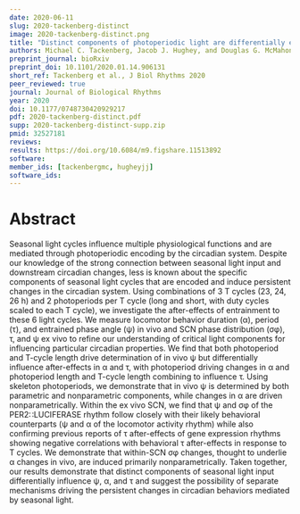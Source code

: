```yaml
---
date: 2020-06-11
slug: 2020-tackenberg-distinct
image: 2020-tackenberg-distinct.png
title: "Distinct components of photoperiodic light are differentially encoded by the mammalian circadian clock"
authors: Michael C. Tackenberg, Jacob J. Hughey, and Douglas G. McMahon
preprint_journal: bioRxiv
preprint_doi: 10.1101/2020.01.14.906131
short_ref: Tackenberg et al., J Biol Rhythms 2020
peer_reviewed: true
journal: Journal of Biological Rhythms
year: 2020
doi: 10.1177/0748730420929217
pdf: 2020-tackenberg-distinct.pdf
supp: 2020-tackenberg-distinct-supp.zip
pmid: 32527181
reviews:
results: https://doi.org/10.6084/m9.figshare.11513892
software: 
member_ids: [tackenbergmc, hugheyjj]
software_ids: 
---
```


# Abstract

Seasonal light cycles influence multiple physiological functions and are mediated through photoperiodic encoding by the circadian system. Despite our knowledge of the strong connection between seasonal light input and downstream circadian changes, less is known about the specific components of seasonal light cycles that are encoded and induce persistent changes in the circadian system. Using combinations of 3 T cycles (23, 24, 26 h) and 2 photoperiods per T cycle (long and short, with duty cycles scaled to each T cycle), we investigate the after-effects of entrainment to these 6 light cycles. We measure locomotor behavior duration (α), period (τ), and entrained phase angle (ψ) in vivo and SCN phase distribution (σφ), τ, and ψ ex vivo to refine our understanding of critical light components for influencing particular circadian properties. We find that both photoperiod and T-cycle length drive determination of in vivo ψ but differentially influence after-effects in α and τ, with photoperiod driving changes in α and photoperiod length and T-cycle length combining to influence τ. Using skeleton photoperiods, we demonstrate that in vivo ψ is determined by both parametric and nonparametric components, while changes in α are driven nonparametrically. Within the ex vivo SCN, we find that ψ and σφ of the PER2∷LUCIFERASE rhythm follow closely with their likely behavioral counterparts (ψ and α of the locomotor activity rhythm) while also confirming previous reports of τ after-effects of gene expression rhythms showing negative correlations with behavioral τ after-effects in response to T cycles. We demonstrate that within-SCN σφ changes, thought to underlie α changes in vivo, are induced primarily nonparametrically. Taken together, our results demonstrate that distinct components of seasonal light input differentially influence ψ, α, and τ and suggest the possibility of separate mechanisms driving the persistent changes in circadian behaviors mediated by seasonal light.
